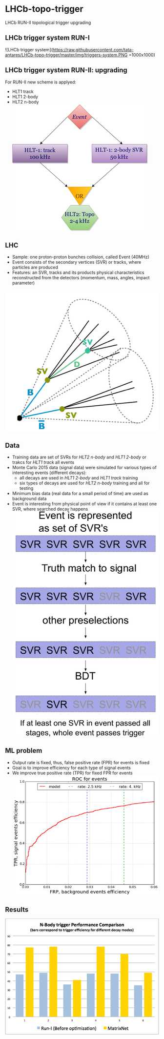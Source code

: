 # LHCb-topo-trigger
LHCb RUN-II topological trigger upgrading

## LHCb trigger system RUN-I
![LHCb trigger system](https://raw.githubusercontent.com/tata-antares/LHCb-topo-trigger/master/img/triggers-system.PNG =1000x1000)

## LHCb trigger system RUN-II: upgrading
For RUN-II new scheme is applyed:

* HLT1 track
* HLT1 2-body 
* HLT2 n-body
![new topo scheme](https://raw.githubusercontent.com/tata-antares/LHCb-topo-trigger/master/img/sheme.png)

## LHC
* Sample: one proton-proton bunches collision, called Event (40MHz)
* Event consists of the secondary vertices (SVR) or tracks, where particles are produced
* Features: an SVR, tracks and its products physical characteristics reconstructed from the detectors (momentum, mass, angles, impact parameter)

![LHC event](https://raw.githubusercontent.com/tata-antares/LHCb-topo-trigger/master/img/bdecayinjet.png)

## Data
* Training data are set of SVRs for *HLT2 n-body* and *HLT1 2-body* or trakcs for *HLT1 track* all events
* Monte Carlo 2015 data (signal data) were simulated for various types of interesting events (different decays):
  * all decays are used in *HLT1 2-body* and *HLT1 track* training
  * six types of decays are used for *HLT2 n-body* training and all for testing
* Minimum bias data (real data for a small period of time) are used as background data
* Event is interesting from physical point of view if it contains at least one SVR, where searched decay happens
![Event which passes trigger system](https://raw.githubusercontent.com/tata-antares/LHCb-topo-trigger/master/img/triggers-svg.png)

## ML problem
* Output rate is fixed, thus, false positive rate (FPR) for events is fixed
* Goal is to improve efficiency for each type of signal events 
* We improve true positive rate (TPR) for fixed FPR for events
![ROC curve interpretation](https://raw.githubusercontent.com/tata-antares/LHCb-topo-trigger/master/img/roc_events.png)

## Results
![Comparison HLT2 efficiency (HLT-high level trigger) relation to HLT1 between Run 1 and  new trigger system (without random forest trick). These channels are reconstructible signal decays with pt(B) > 2 GeV and tau(B) > 0.2 ps.](https://github.com/tata-antares/LHCb-topo-trigger/raw/master/img/LHCb_triggers.png)




